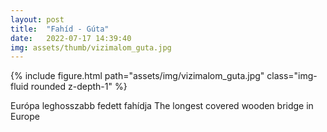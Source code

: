 ```yaml
---
layout: post
title:  "Fahíd - Gúta"
date:   2022-07-17 14:39:40
img: assets/thumb/vizimalom_guta.jpg
---
```


<div class="row">
    <div class="col-sm mt-3 mt-md-0">
        {% include figure.html path="assets/img/vizimalom_guta.jpg" class="img-fluid rounded z-depth-1" %}
    </div>
</div>

Európa leghosszabb fedett fahídja
The longest covered wooden bridge in Europe